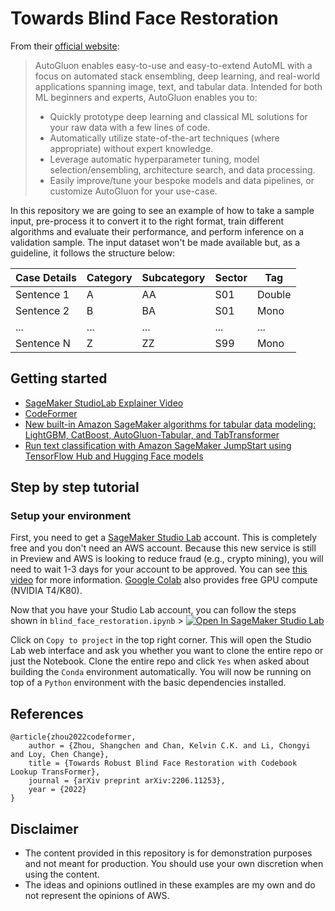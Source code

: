 # Towards Blind Face Restoration

From their [official website](https://auto.gluon.ai/stable/index.html):
> AutoGluon enables easy-to-use and easy-to-extend AutoML with a focus on automated stack ensembling, deep learning, and real-world applications spanning image, text, and tabular data. Intended for both ML beginners and experts, AutoGluon enables you to:
> - Quickly prototype deep learning and classical ML solutions for your raw data with a few lines of code.
> - Automatically utilize state-of-the-art techniques (where appropriate) without expert knowledge.
> - Leverage automatic hyperparameter tuning, model selection/ensembling, architecture search, and data processing.
> - Easily improve/tune your bespoke models and data pipelines, or customize AutoGluon for your use-case.

In this repository we are going to see an example of how to take a sample input, pre-process it to convert it to the right format, train different algorithms and evaluate their performance, and perform inference on a validation sample. The input dataset won't be made available but, as a guideline, it follows the structure below:

| Case Details | Category | Subcategory | Sector | Tag    |
|--------------|----------|-------------|--------|--------|
| Sentence 1   | A        | AA          | S01    | Double |
| Sentence 2   | B        | BA          | S01    | Mono   |
| ...          | ...      | ...         | ...    | ...    |
| Sentence N   | Z        | ZZ          | S99    | Mono   |

## Getting started
- [SageMaker StudioLab Explainer Video](https://www.youtube.com/watch?v=FUEIwAsrMP4)
- [CodeFormer](https://auto.gluon.ai/stable/index.html)
- [New built-in Amazon SageMaker algorithms for tabular data modeling: LightGBM, CatBoost, AutoGluon-Tabular, and TabTransformer](https://aws.amazon.com/blogs/machine-learning/new-built-in-amazon-sagemaker-algorithms-for-tabular-data-modeling-lightgbm-catboost-autogluon-tabular-and-tabtransformer/)
- [Run text classification with Amazon SageMaker JumpStart using TensorFlow Hub and Hugging Face models](https://aws.amazon.com/blogs/machine-learning/run-text-classification-with-amazon-sagemaker-jumpstart-using-tensorflow-hub-and-huggingface-models/)

## Step by step tutorial

### Setup your environment

First, you need to get a [SageMaker Studio Lab](https://studiolab.sagemaker.aws/) account. This is completely free and you don't need an AWS account. Because this new service is still in Preview and AWS is looking to reduce fraud (e.g., crypto mining), you will need to wait 1-3 days for your account to be approved. You can see [this video](https://www.youtube.com/watch?v=FUEIwAsrMP4&ab_channel=machinelearnear) for more information. [Google Colab](https://colab.research.google.com/) also provides free GPU compute (NVIDIA T4/K80).

Now that you have your Studio Lab account, you can follow the steps shown in `blind_face_restoration.ipynb` > [![Open In SageMaker Studio Lab](https://studiolab.sagemaker.aws/studiolab.svg)](https://studiolab.sagemaker.aws/import/github/machinelearnear/towards_robust_blind_face_restoration/blob/main/blind_face_restoration.ipynb)

Click on `Copy to project` in the top right corner. This will open the Studio Lab web interface and ask you whether you want to clone the entire repo or just the Notebook. Clone the entire repo and click `Yes` when asked about building the `Conda` environment automatically. You will now be running on top of a `Python` environment with the basic dependencies installed.

## References

```
@article{zhou2022codeformer,
    author = {Zhou, Shangchen and Chan, Kelvin C.K. and Li, Chongyi and Loy, Chen Change},
    title = {Towards Robust Blind Face Restoration with Codebook Lookup TransFormer},
    journal = {arXiv preprint arXiv:2206.11253},
    year = {2022}
}
```

## Disclaimer
- The content provided in this repository is for demonstration purposes and not meant for production. You should use your own discretion when using the content.
- The ideas and opinions outlined in these examples are my own and do not represent the opinions of AWS.